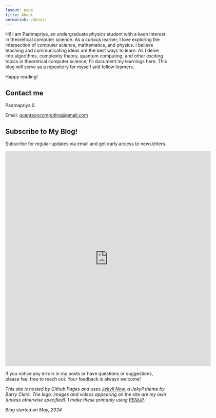 ```yaml
---
layout: page
title: About
permalink: /about/
---
```

                                                        
Hi! I am Padmapriya, an undergraduate physics student with a keen interest in theoretical computer science. As a curious learner, I love exploring the intersection of computer science, mathematics, and physics. I believe teaching and communicating ideas are the best ways to learn. As I delve into algorithms, complexity theory, quantum computing, and other exciting topics in theoretical computer science, I'll document my learnings here. This blog will serve as a repository for myself and fellow learners.

Happy reading!

## Contact me

Padmapriya S

Email: [quantaoncomputing@gmail.com](mailto:quantaoncomputing@gmail.com)

## Subscribe to My Blog!

Subscribe for regular updates via email and get early access to newsletters.

<div class="form-container">
<iframe src="https://docs.google.com/forms/d/e/1FAIpQLSdTJ_nCEkPI9-DMx0voILUG8t2czAgns4gOWU3Fy2d-Ptqj8A/viewform?embedded=true" width="640" height="672" frameborder="0" marginheight="0" marginwidth="0">Loading…</iframe>
</div>

If you notice any errors in my posts or have questions or suggestions, please feel free to reach out. Your feedback is always welcome!

*This site is hosted by Github Pages and uses [Jekyll Now](https://github.com/barryclark/jekyll-now), a Jekyll theme by Barry Clark. 
The logo, images and videos appearing on the site are my own (unless otherwise specified). I make these primarily using [PENUP](https://www.penup.com/main/home).* 

*Blog started on May, 2024*
